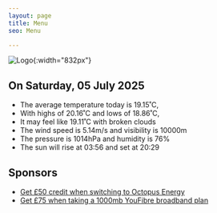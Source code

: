 ```yaml
---
layout: page
title: Menu
seo: Menu

---
```


![Logo](/images/logo.jpg){:width="832px"}

<!-- weather_marker starts -->
## On Saturday, 05 July 2025

- The average temperature today is 19.15˚C,
- With highs of 20.16˚C and lows of 18.86˚C,
- It may feel like 19.11˚C with broken clouds
- The wind speed is 5.14m/s and visibility is 10000m
- The pressure is 1014hPa and humidity is 76%
- The sun will rise at 03:56 and set at 20:29

<!-- weather_marker ends -->

## Sponsors

- [Get £50 credit when switching to Octopus Energy](https://bit.ly/3oD1nnS)
- [Get £75 when taking a 1000mb YouFibre broadband plan](https://aklam.io/91zWhU?)
